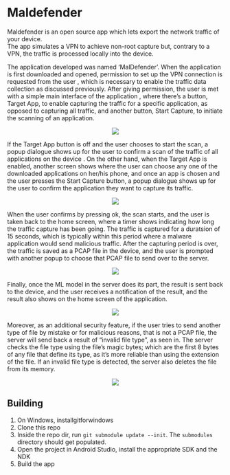 # Maldefender

Maldefender is an open source app which lets export the network traffic of your device. \
The app simulates a VPN to achieve non-root capture but, contrary to a VPN, the traffic is processed locally into the device.

The application developed was named ‘MalDefender’. When the application is first downloaded and opened,
permission to set up the VPN connection is requested from the user , which is necessary to enable the
traffic data collection as discussed previously. After giving permission, the user is met with a simple main interface
of the application , where there’s a button, Target App, to enable capturing the traffic for a specific
application, as opposed to capturing all traffic, and another button, Start Capture, to initiate the scanning of an
application.

<p align="center">
<img src="https://raw.githubusercontent.com/Alotaibi1217/Maldefender-Android/master/Screenshots/Screenshot_3.png"  /></p>

If the Target App button is off and the user chooses to start the scan, a popup dialogue shows up for the user to
confirm a scan of the traffic of all applications on the device . On the other hand, when the Target App is
enabled, another screen shows where the user can choose any one of the downloaded applications on her/his phone, and once an app is chosen and the user presses the Start Capture button, a popup dialogue shows up for
the user to confirm the application they want to capture its traffic.

<p align="center">
<img src="https://raw.githubusercontent.com/Alotaibi1217/Maldefender-Android/master/Screenshots/Screenshot_6.png"  /></p>

When the user confirms by pressing ok, the scan starts, and the user is taken back to the home screen, where a
timer shows indicating how long the traffic capture has been going. The traffic is captured for a duratsion
of 15 seconds, which is typically within this period where a malware application would send malicious traffic.
After the capturing period is over, the traffic is saved as a PCAP file in the device, and the user is prompted with
another popup to choose that PCAP file to send over to the server.

<p align="center">
<img src="https://raw.githubusercontent.com/Alotaibi1217/Maldefender-Android/master/Screenshots/Screenshot_7.png"  /></p>

Finally, once the ML model in the server does its part, the result is sent back to the device, and the user
receives a notification of the result, and the result also shows on the home screen of the application.

<p align="center">
<img src="https://raw.githubusercontent.com/Alotaibi1217/Maldefender-Android/master/Screenshots/Screenshot_8.png"  /></p>

Moreover, as an additional security feature, if the user tries to send another type of file by mistake or for
malicious reasons, that is not a PCAP file, the server will send back a result of “invalid file type”, as seen in. The server checks the file type using the file’s magic bytes; which are the first 8 bytes of any file that define its
type, as it’s more reliable than using the extension of the file. If an invalid file type is detected, the server also
deletes the file from its memory.

<p align="center">
<img src="https://raw.githubusercontent.com/Alotaibi1217/Maldefender-Android/master/Screenshots/Screenshot_10.png"  /></p>






## Building

1. On Windows, installgitforwindows
2. Clone this repo
3. Inside the repo dir, run `git submodule update --init`. The `submodules` directory should get populated.
4. Open the project in Android Studio, install the appropriate SDK and the NDK
5. Build the app

